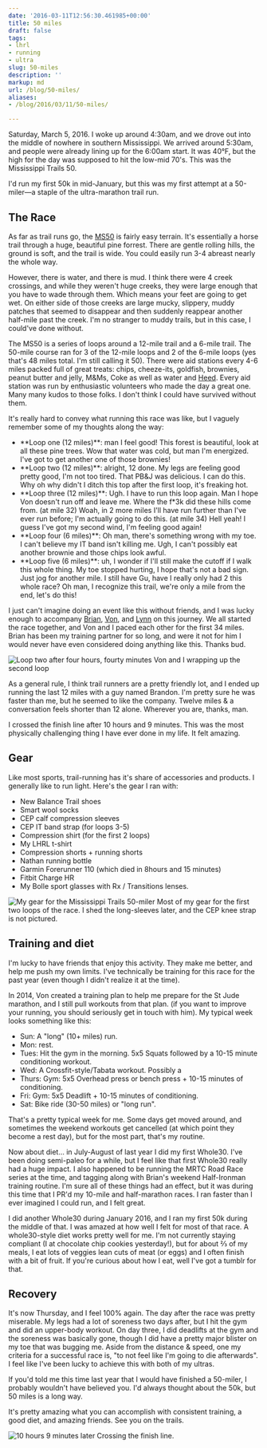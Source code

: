 ```yaml
---
date: '2016-03-11T12:56:30.461985+00:00'
title: 50 miles
draft: false
tags:
- lhrl
- running
- ultra
slug: 50-miles
description: ''
markup: md
url: /blog/50-miles/
aliases:
- /blog/2016/03/11/50-miles/

---
```


Saturday, March 5, 2016. I woke up around 4:30am, and we drove out into the middle of nowhere in southern Mississippi. We arrived around 5:30am, and people were already lining up for the 6:00am start. It was 40°F, but the high for the day was supposed to hit the low-mid 70's. This was the Mississippi Trails 50.



I'd run my first 50k in mid-January, but this was my first attempt at a 50-miler—a staple of the ultra-marathon trail run.

## The Race

As far as trail runs go, the [MS50](http://ms50.com/) is fairly easy terrain. It's essentially a horse trail through a huge, beautiful pine forrest. There are gentle rolling hills, the ground is soft, and the trail is wide. You could easily run 3-4 abreast nearly the whole way.

However, there is water, and there is mud. I think there were 4 creek crossings, and while they weren't huge creeks, they were large enough that you have to wade through them. Which means your feet are going to get wet. On either side of those creeks are large mucky, slippery, muddy patches that seemed to disappear and then suddenly reappear another half-mile past the creek. I'm no stranger to muddy trails, but in this case, I could've done without.

The MS50 is a series of loops around a 12-mile trail and a 6-mile trail. The 50-mile course ran for 3 of the 12-mile loops and 2 of the 6-mile loops (yes that's 48 miles total. I'm still calling it 50). There were aid stations every 4-6 miles packed full of great treats: chips, cheeze-its, goldfish, brownies, peanut butter and jelly, M&Ms, Coke as well as water and [Heed](http://www.hammernutrition.com/products/heed-sports-drink.he.html). Every aid station was run by enthusiastic volunteers who made the day a great one. Many many kudos to those folks. I don't think I could have survived without them.

It's really hard to convey what running this race was like, but I vaguely remember some of my thoughts along the way:

- \*\*Loop one (12 miles)\*\*: man I feel good! This forest is beautiful, look at all these pine trees. Wow that water was cold, but man I'm energized. I've got to get another one of those brownies!
- \*\*Loop two (12 miles)\*\*: alright, 12 done. My legs are feeling good pretty good, I'm not too tired. That PB&J was delicious. I can do this. Why oh why didn't I ditch this top after the first loop, it's freaking hot.
- \*\*Loop three (12 miles)\*\*: Ugh. I have to run this loop again. Man I hope Von doesn't run off and leave me. Where the f\*3k did these hills come from. (at mile 32) Woah, in 2 more miles I'll have run further than I've ever run before; I'm actually going to do this. (at mile 34) Hell yeah! I guess I've got my second wind, I'm feeling good again!
- \*\*Loop four (6 miles)\*\*: Oh man, there's something wrong with my toe. I can't believe my IT band isn't killing me. Ugh, I can't possibly eat another brownie and those chips look awful.
- \*\*Loop five (6 miles)\*\*: uh, I wonder if I'll still make the cutoff if I walk this whole thing. My toe stopped hurting, I hope that's not a bad sign. Just jog for another mile. I still have Gu, have I really only had 2 this whole race? Oh man, I recognize this trail, we're only a mile from the end, let's do this!

I just can't imagine doing an event like this without friends, and I was lucky enough to accompany [Brian](https://twitter.com/thirstyrunner), [Von](https://twitter.com/vonralls), and [Lynn](https://twitter.com/steelerrunner) on this journey. We all started the race together, and Von and I paced each other for the first 34 miles. Brian has been my training partner for so long, and were it not for him I would never have even considered doing anything like this. Thanks bud.


![Loop two after four hours, fourty minutes](//i.imgur.com/AoLQxIc.jpg)
Von and I wrapping up the second loop



As a general rule, I think trail runners are a pretty friendly lot, and I ended up running the last 12 miles with a guy named Brandon. I'm pretty sure he was faster than me, but he seemed to like the company. Twelve miles & a conversation feels shorter than 12 alone. Wherever you are, thanks, man.

I crossed the finish line after 10 hours and 9 minutes. This was the most physically challenging thing I have ever done in my life. It felt amazing.

## Gear

Like most sports, trail-running has it's share of accessories and products. I generally like to run light. Here's the gear I ran with:

- New Balance Trail shoes
- Smart wool socks
- CEP calf compression sleeves
- CEP IT band strap (for loops 3-5)
- Compression shirt (for the first 2 loops)
- My LHRL t-shirt
- Compression shorts + running shorts
- Nathan running bottle
- Garmin Forerunner 110 (which died in 8hours and 15 minutes)
- Fitbit Charge HR
- My Bolle sport glasses with Rx / Transitions lenses.


![My gear for the Mississippi Trails 50-miler](//i.imgur.com/QHFXN6Z.jpg)
Most of my gear for the first two loops of the race. I shed the long-sleeves later, and the CEP knee strap is not pictured.


## Training and diet

I'm lucky to have friends that enjoy this activity. They make me better, and help me push my own limits. I've technically be training for this race for the past year (even though I didn't realize it at the time). 

In 2014, Von created a training plan to help me prepare for the St Jude marathon, and I still pull workouts from that plan. (if you want to improve your running, you
should seriously get in touch with him). My typical week looks something like this:

- Sun: A "long" (10+ miles) run. 
- Mon: rest.
- Tues: Hit the gym in the morning. 5x5 Squats followed by a 10-15 minute conditioning workout.
- Wed: A Crossfit-style/Tabata workout. Possibly a 
- Thurs: Gym: 5x5 Overhead press or bench press + 10-15 minutes of conditioning.
- Fri: Gym: 5x5 Deadlift + 10-15 minutes of conditioning.
- Sat: Bike ride (30-50 miles) or "long run".

That's a pretty typical week for me. Some days get moved around, and sometimes the weekend workouts get cancelled (at which point they become a rest day), but for the most part, that's my routine.

Now about diet... in July-August of last year I did my first Whole30. I've been doing semi-paleo for a while, but I feel like that first Whole30 really had a huge impact. I also happened to be running the MRTC Road Race series at the time, and tagging along with Brian's weekend Half-Ironman training routine. I'm sure all of these things had an effect, but it was during this time that I PR'd my 10-mile and half-marathon races. I ran faster than I ever imagined I could run, and I felt great.

I did another Whole30 during January 2016, and I ran my first 50k during the middle of that. I was amazed at how well I felt for most of that race. A whole30-style diet works pretty well for me. I'm not currently staying compliant (I at chocolate chip cookies yesterday!), but for about ⅔ of my meals, I eat lots of veggies lean cuts of meat (or eggs) and I often finish with a bit of fruit. If you're curious about how I eat, well I've got a tumblr for that.

## Recovery

It's now Thursday, and I feel 100% again. The day after the race was pretty miserable. My legs had a lot of soreness two days after, but I hit the gym and did an upper-body workout. On day three, I did deadlifts at the gym and the soreness was basically gone, though I did have a pretty major blister on my toe that was bugging me. Aside from the distance & speed, one my criteria for a successful race is, "to not feel like I'm going to die afterwards". I feel like I've been lucky to achieve this with both of my ultras.

If you'd told me this time last year that I would have finished a 50-miler, I probably wouldn't have believed you. I'd always thought about the 50k, but 50 miles is a long way.

It's pretty amazing what you can accomplish with consistent training, a good diet, and amazing friends. See you on the trails.


![10 hours 9 minutes later](//i.imgur.com/RTgPWFj.jpg)
Crossing the finish line.
